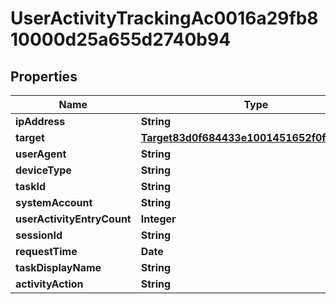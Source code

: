 

# UserActivityTrackingAc0016a29fb810000d25a655d2740b94


## Properties

Name | Type | Description | Notes
------------ | ------------- | ------------- | -------------
**ipAddress** | **String** |  |  [optional]
**target** | [**Target83d0f684433e1001451652f0f4350015**](Target83d0f684433e1001451652f0f4350015.md) |  |  [optional]
**userAgent** | **String** |  |  [optional]
**deviceType** | **String** |  |  [optional]
**taskId** | **String** |  |  [optional]
**systemAccount** | **String** |  |  [optional]
**userActivityEntryCount** | **Integer** |  |  [optional]
**sessionId** | **String** |  |  [optional]
**requestTime** | **Date** |  |  [optional]
**taskDisplayName** | **String** |  |  [optional]
**activityAction** | **String** |  |  [optional]



